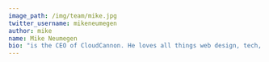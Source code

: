 ```yaml
---
image_path: /img/team/mike.jpg
twitter_username: mikeneumegen
author: mike
name: Mike Neumegen
bio: "is the CEO of CloudCannon. He loves all things web design, tech, photography and music."
---
```

